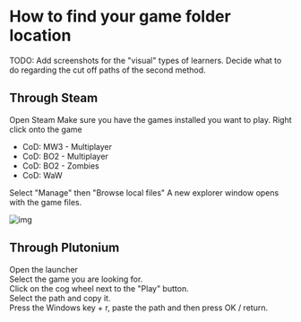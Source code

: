 # How to find your game folder location

TODO:
Add screenshots for the "visual" types of learners.
Decide what to do regarding the cut off paths of the second method.

## Through Steam
Open Steam
Make sure you have the games installed you want to play.
Right click onto the game

* CoD: MW3 - Multiplayer
* CoD: BO2 - Multiplayer
* CoD: BO2 - Zombies
* CoD: WaW

Select "Manage" then "Browse local files"
A new explorer window opens with the game files.

![img](https://i.imgur.com/ETEnASg.gif)

## Through Plutonium

Open the launcher  
Select the game you are looking for.  
Click on the cog wheel next to the "Play" button.  
Select the path and copy it.  
Press the Windows key + r, paste the path and then press OK / return.  